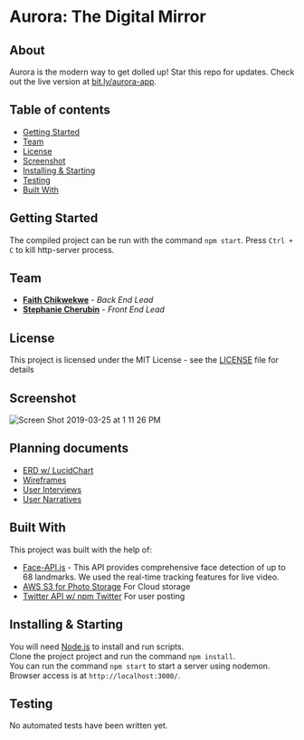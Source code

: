 # Aurora: The Digital Mirror

## About
Aurora is the modern way to get dolled up! Star this repo for updates. Check out the live version at [bit.ly/aurora-app](https://auroramirror.herokuapp.com).

## Table of contents
* [Getting Started](#getting-started)
* [Team](#team)
* [License](#license)
* [Screenshot](#screenshot)
* [Installing & Starting](#installing-&-starting)
* [Testing](#testing)
* [Built With](#built-with)

## Getting Started
The compiled project can be run with the command `npm start`. Press `Ctrl + C` to kill http-server process.

## Team
* **[Faith Chikwekwe](https://github.com/fchikwekwe)** - *Back End Lead*
* **[Stephanie Cherubin](https://github.com/StephanieCherubin)** - *Front End Lead*

## License
This project is licensed under the MIT License - see the [LICENSE](https://github.com/fchikwekwe/FaceSpace/blob/dev/LICENSE) file for details

## Screenshot
![Screen Shot 2019-03-25 at 1 11 26 PM](https://user-images.githubusercontent.com/26418542/54982265-ae89c100-4f67-11e9-9441-a86d6e40248d.png)

## Planning documents
* [ERD w/ LucidChart](https://www.lucidchart.com/documents/edit/97a299c1-4228-445b-9895-d0371d1ef5b8?shared=true&)
* [Wireframes](https://xd.adobe.com/spec/6f42bbe3-f0b4-4410-5bc3-8f3a6ee04b0c-1973/)
* [User Interviews](https://docs.google.com/document/d/1bCqTNiHnvjjZIKC9UdtI-DHZo99CbpR7agNk5crk72Q/edit?usp=sharing)
* [User Narratives](https://docs.google.com/document/d/1v1B4Gf8fTLAxLSwZtnuqddWkrnEPL-8z74Y-H6S7Iqk/edit?usp=sharing)

## Built With
This project was built with the help of:
* [Face-API.js](https://github.com/justadudewhohacks/face-api.js?files=1) - This API provides comprehensive face detection of up to 68 landmarks. We used the real-time tracking features for live video.
* [AWS S3 for Photo Storage](http://aws.amazon.com) For Cloud storage
* [Twitter API w/ npm Twitter](...) For user posting

## Installing & Starting
You will need [Node.js](https://nodejs.org) to install and run scripts.<br>
Clone the project project and run the command `npm install`.<br>
You can run the command `npm start` to start a server using nodemon. <br>
Browser access is at `http://localhost:3000/`.

## Testing
No automated tests have been written yet.

